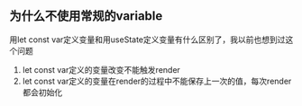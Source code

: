 ## 为什么不使用常规的variable
用let const var定义变量和用useState定义变量有什么区别了，我以前也想到过这个问题
1. let const var定义的变量改变不能触发render
2. let const var定义的变量在render的过程中不能保存上一次的值，每次render都会初始化